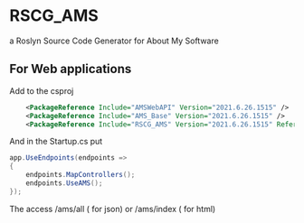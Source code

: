 # RSCG_AMS
a Roslyn Source Code Generator for About My Software

## For  Web applications

Add to the csproj
```xml 
    <PackageReference Include="AMSWebAPI" Version="2021.6.26.1515" />
    <PackageReference Include="AMS_Base" Version="2021.6.26.1515" />
    <PackageReference Include="RSCG_AMS" Version="2021.6.26.1515" ReferenceOutputAssembly="false" OutputItemType="Analyzer" />

```

And in the Startup.cs put

```csharp
app.UseEndpoints(endpoints =>
{
    endpoints.MapControllers();
    endpoints.UseAMS();
});
```

The access /ams/all ( for json)  or /ams/index ( for html)